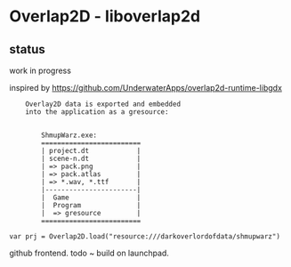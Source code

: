 # Overlap2D - liboverlap2d

## status

work in progress

inspired by https://github.com/UnderwaterApps/overlap2d-runtime-libgdx
 
        Overlay2D data is exported and embedded 
        into the application as a gresource:


            ShmupWarz.exe:
            =========================
            | project.dt            |
            | scene-n.dt            |
            | => pack.png           |
            | => pack.atlas         |
            | => *.wav, *.ttf       |
            |-----------------------|
            |  Game                 |
            |  Program              |
            |  => gresource         |
            =========================


```
var prj = Overlap2D.load("resource:///darkoverlordofdata/shmupwarz")

```            

github frontend. todo ~ build on launchpad.

